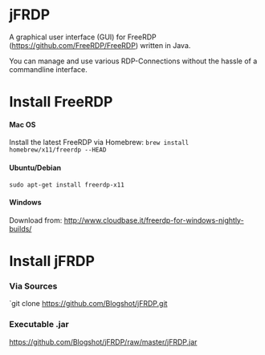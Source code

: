 # jFRDP

A graphical user interface (GUI) for FreeRDP (https://github.com/FreeRDP/FreeRDP) written in Java.

You can manage and use various RDP-Connections without the hassle of a commandline interface.

# Install FreeRDP

#### Mac OS
Install the latest FreeRDP via Homebrew:
`brew install homebrew/x11/freerdp --HEAD`

#### Ubuntu/Debian
`sudo apt-get install freerdp-x11`

#### Windows
Download from:
http://www.cloudbase.it/freerdp-for-windows-nightly-builds/

# Install jFRDP

### Via Sources
`git clone https://github.com/Blogshot/jFRDP.git

### Executable .jar
https://github.com/Blogshot/jFRDP/raw/master/jFRDP.jar

